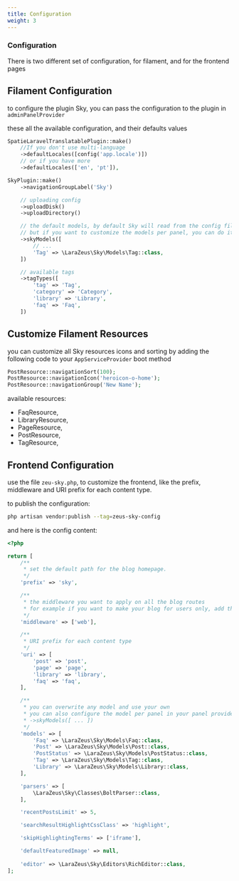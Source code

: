 ```yaml
---
title: Configuration
weight: 3
---
```


### Configuration

There is two different set of configuration, for filament, and for the frontend pages

## Filament Configuration

to configure the plugin Sky, you can pass the configuration to the plugin in `adminPanelProvider`

these all the available configuration, and their defaults values

```php
SpatieLaravelTranslatablePlugin::make()
    //If you don't use multi-language
    ->defaultLocales([config('app.locale')])
    // or if you have more
    ->defaultLocales(['en', 'pt']),

SkyPlugin::make()
    ->navigationGroupLabel('Sky')

    // uploading config
    ->uploadDisk()
    ->uploadDirectory()

    // the default models, by default Sky will read from the config file 'zeus-sky'.
    // but if you want to customize the models per panel, you can do it here 
    ->skyModels([
        // ...
        'Tag' => \LaraZeus\Sky\Models\Tag::class,
    ])

    // available tags
    ->tagTypes([
        'tag' => 'Tag',
        'category' => 'Category',
        'library' => 'Library',
        'faq' => 'Faq',
    ])
```

## Customize Filament Resources

you can customize all Sky resources icons and sorting by adding the following code to your `AppServiceProvider` boot method

```php
PostResource::navigationSort(100);
PostResource::navigationIcon('heroicon-o-home');
PostResource::navigationGroup('New Name');
```

available resources:

- FaqResource, 
- LibraryResource, 
- PageResource, 
- PostResource, 
- TagResource,

## Frontend Configuration

use the file `zeu-sky.php`, to customize the frontend, like the prefix, middleware and URI prefix for each content type.

to publish the configuration:

```bash
php artisan vendor:publish --tag=zeus-sky-config
```

and here is the config content:

```php
<?php

return [
    /**
     * set the default path for the blog homepage.
     */
    'prefix' => 'sky',

    /**
     * the middleware you want to apply on all the blog routes
     * for example if you want to make your blog for users only, add the middleware 'auth'.
     */
    'middleware' => ['web'],

    /**
     * URI prefix for each content type
     */
    'uri' => [
        'post' => 'post',
        'page' => 'page',
        'library' => 'library',
        'faq' => 'faq',
    ],

    /**
     * you can overwrite any model and use your own
     * you can also configure the model per panel in your panel provider using:
     * ->skyModels([ ... ])
     */
    'models' => [
        'Faq' => \LaraZeus\Sky\Models\Faq::class,
        'Post' => \LaraZeus\Sky\Models\Post::class,
        'PostStatus' => \LaraZeus\Sky\Models\PostStatus::class,
        'Tag' => \LaraZeus\Sky\Models\Tag::class,
        'Library' => \LaraZeus\Sky\Models\Library::class,
    ],

    'parsers' => [
        \LaraZeus\Sky\Classes\BoltParser::class,
    ],

    'recentPostsLimit' => 5,

    'searchResultHighlightCssClass' => 'highlight',

    'skipHighlightingTerms' => ['iframe'],

    'defaultFeaturedImage' => null,
    
    'editor' => \LaraZeus\Sky\Editors\RichEditor::class,
];
```
